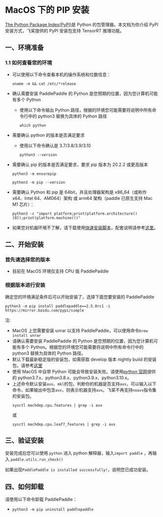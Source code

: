 # MacOS 下的 PIP 安装

[The Python Package Index(PyPI)](https://pypi.org/)是 Python 的包管理器。本文档为你介绍 PyPI 安装方式，飞桨提供的 PyPI 安装包支持 TensorRT 推理功能。

## 一、环境准备

### 1.1 如何查看您的环境

* 可以使用以下命令查看本机的操作系统和位数信息：

  ```
  uname -m && cat /etc/*release
  ```



* 确认需要安装 PaddlePaddle 的 Python 是您预期的位置，因为您计算机可能有多个 Python

  * 使用以下命令输出 Python 路径，根据的环境您可能需要将说明中所有命令行中的 python3 替换为具体的 Python 路径

    ```
    which python
    ```



* 需要确认 python 的版本是否满足要求

  * 使用以下命令确认是 3.7/3.8/3.9/3.10

    ```
    python3 --version
    ```

* 需要确认 pip 的版本是否满足要求，要求 pip 版本为 20.2.2 或更高版本


    ```
    python3 -m ensurepip
    ```

    ```
    python3 -m pip --version
    ```



* 需要确认 Python 和 pip 是 64bit，并且处理器架构是 x86_64（或称作 x64、Intel 64、AMD64）架构 或 arm64 架构（paddle 已原生支持 Mac M1 芯片）：

    ```
    python3 -c "import platform;print(platform.architecture()[0]);print(platform.machine())"
    ```



* 如果您对机器环境不了解，请下载使用[快速安装脚本](https://fast-install.bj.bcebos.com/fast_install.sh)，配套说明请参考[这里](https://github.com/PaddlePaddle/FluidDoc/tree/develop/doc/fluid/install/install_script.md)。



## 二、开始安装

### 首先请选择您的版本

* 目前在 MacOS 环境仅支持 CPU 版 PaddlePaddle


### 根据版本进行安装

确定您的环境满足条件后可以开始安装了，选择下面您要安装的 PaddlePaddle


  ```
  python3 -m pip install paddlepaddle==2.5.0rc1 -i https://mirror.baidu.com/pypi/simple
  ```


注:
* MacOS 上您需要安装 unrar 以支持 PaddlePaddle，可以使用命令`brew install unrar`
* 请确认需要安装 PaddlePaddle 的 Python 是您预期的位置，因为您计算机可能有多个 Python。根据您的环境您可能需要将说明中所有命令行中的 python3 替换为具体的 Python 路径。
* 默认下载最新稳定版的安装包，如需获取 develop 版本 nightly build 的安装包，请参考[这里](https://www.paddlepaddle.org.cn/install/quick/zh/1.8.5-windows-pip)
* 使用 MacOS 中自带 Python 可能会导致安装失败。请使用[python 官网](https://www.python.org/downloads/mac-osx/)提供的 python3.7.x、python3.8.x、python3.9.x、python3.10.x。
* 上述命令默认安装`avx`、`mkl`的包，判断你的机器是否支持`avx`，可以输入以下命令，如果输出中包含`avx`，则表示机器支持`avx`。飞桨不再支持`noavx`指令集的安装包。
  ```
  sysctl machdep.cpu.features | grep -i avx
  ```
  或
  ```
  sysctl machdep.cpu.leaf7_features | grep -i avx
  ```

## **三、验证安装**

安装完成后您可以使用 `python` 进入 python 解释器，输入`import paddle` ，再输入
 `paddle.utils.run_check()`

如果出现`PaddlePaddle is installed successfully!`，说明您已成功安装。

## **四、如何卸载**

请使用以下命令卸载 PaddlePaddle：

* `python3 -m pip uninstall paddlepaddle`
